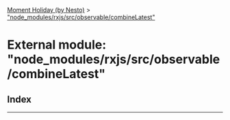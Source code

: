 [Moment Holiday (by Nesto)](../README.md) > ["node_modules/rxjs/src/observable/combineLatest"](../modules/_node_modules_rxjs_src_observable_combinelatest_.md)

# External module: "node_modules/rxjs/src/observable/combineLatest"

## Index

---

